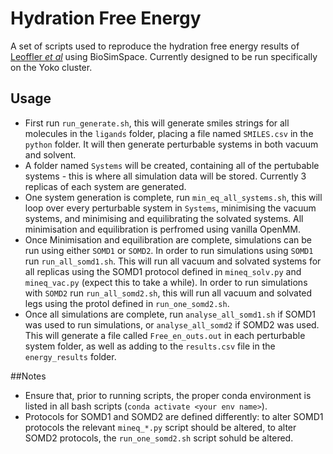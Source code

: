 # Hydration Free Energy
A set of scripts used to reproduce the hydration free energy results of [Leoffler _et al_](10.1021/acs.jctc.8b00544) using BioSimSpace. Currently designed to be run specifically on the Yoko cluster.

## Usage
* First run ``run_generate.sh``, this will generate smiles strings for all molecules in the ``ligands`` folder, placing a file named ``SMILES.csv`` in the ``python`` folder. It will then generate perturbable systems in both vacuum and solvent.
* A folder named ``Systems`` will be created, containing all of the pertubable systems - this is where all simulation data will be stored. Currently 3 replicas of each system are generated.
* One system generation is complete, run ``min_eq_all_systems.sh``, this will loop over every perturbable system in ``Systems``, minimising the vacuum systems, and minimising and equilibrating the solvated systems. All minimisation and equilibration is perfromed using vanilla OpenMM.
* Once Minimisation and equilibration are complete, simulations can be run using either ``SOMD1`` or ``SOMD2``. In order to run simulations using ``SOMD1`` run ``run_all_somd1.sh``. This will run all vacuum and solvated systems for all replicas using the SOMD1 protocol defined in ``mineq_solv.py`` and ``mineq_vac.py`` (expect this to take a while). In order to run simulations with ``SOMD2`` run ``run_all_somd2.sh``, this will run all vacuum and solvated legs using the protol defined in ``run_one_somd2.sh``.
* Once all simulations are complete, run ``analyse_all_somd1.sh`` if SOMD1 was used to run simulations, or ``analyse_all_somd2`` if SOMD2 was used. This will generate a file called ``Free_en_outs.out`` in each perturbable system folder, as well as adding to the ``results.csv`` file in the ``energy_results`` folder.

##Notes
* Ensure that, prior to running scripts, the proper conda environment is listed in all bash scripts (``conda activate <your env name>``).
* Protocols for SOMD1 and SOMD2 are defined differently: to alter SOMD1 protocols the relevant ``mineq_*.py`` script should be altered, to alter SOMD2 protocols, the ``run_one_somd2.sh`` script sohuld be altered.
